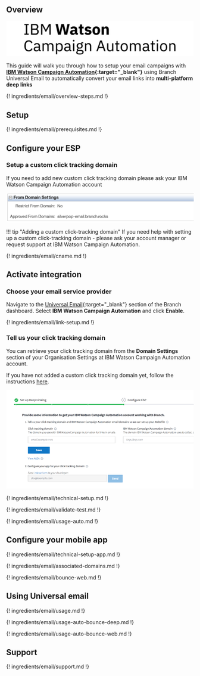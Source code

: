 ## Overview

![IBM-Watson-Campaign-Automation](/img/pages/email/ibm-watson-campaign-automation/ibm-watson-campaign-automation.png)

This guide will walk you through how to setup your email campaigns with **[IBM Watson Campaign Automation](https://www.ibm.com/us-en/marketplace/digital-marketing-and-lead-management){:target="\_blank"}** using Branch Universal Email to automatically convert your email links into **multi-platform deep links**

{! ingredients/email/overview-steps.md !}

## Setup

{! ingredients/email/prerequisites.md !}

## Configure your ESP

### Setup a custom click tracking domain

If you need to add new custom click tracking domain please ask your IBM Watson Campaign Automation account

![image](/img/pages/email/ibm-watson-campaign-automation/create-domain.png)

!!! tip "Adding a custom click-tracking domain"
    If you need help with setting up a custom click-tracking domain - please ask your account manager or request support at IBM Watson Campaign Automation.

{! ingredients/email/cname.md !}

## Activate integration

### Choose your email service provider

Navigate to the [Universal Email](https://dashboard.branch.io/email){:target="\_blank"} section of the Branch dashboard. Select **IBM Watson Campaign Automation** and click **Enable**.

{! ingredients/email/link-setup.md !}

### Tell us your click tracking domain

You can retrieve your click tracking domain from the **Domain Settings** section of your Organisation Settings at IBM Watson Campaign Automation account.

If you have not added a custom click tracking domain yet, follow the instructions [here](#setup-a-custom-click-tracking-domain). 

![image](/img/pages/email/ibm-watson-campaign-automation/setup-config.png)

{! ingredients/email/technical-setup.md !}
	
{! ingredients/email/validate-test.md !}

{! ingredients/email/usage-auto.md !}

## Configure your mobile app

{! ingredients/email/technical-setup-app.md !}

{! ingredients/email/associated-domains.md !}

{! ingredients/email/bounce-web.md !}

## Using Universal email

{! ingredients/email/usage.md !}

{! ingredients/email/usage-auto-bounce-deep.md !}

{! ingredients/email/usage-auto-bounce-web.md !}

## Support

{! ingredients/email/support.md !}
